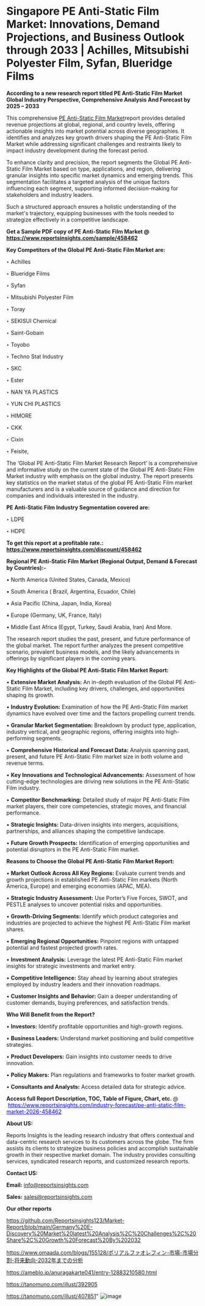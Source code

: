 # Singapore PE Anti-Static Film Market: Innovations, Demand Projections, and Business Outlook through 2033 | Achilles, Mitsubishi Polyester Film, Syfan, Blueridge Films

<strong>According to a new research report titled PE Anti-Static Film Market Global Industry Perspective, Comprehensive Analysis And Forecast by 2025 – 2033</strong>

This comprehensive <a href=https://www.reportsinsights.com/sample/458462>PE Anti-Static Film Market</a>report provides detailed revenue projections at global, regional, and country levels, offering actionable insights into market potential across diverse geographies. It identifies and analyzes key growth drivers shaping the PE Anti-Static Film Market while addressing significant challenges and restraints likely to impact industry development during the forecast period.

To enhance clarity and precision, the report segments the Global PE Anti-Static Film Market based on type, applications, and region, delivering granular insights into specific market dynamics and emerging trends. This segmentation facilitates a targeted analysis of the unique factors influencing each segment, supporting informed decision-making for stakeholders and industry leaders.

Such a structured approach ensures a holistic understanding of the market's trajectory, equipping businesses with the tools needed to strategize effectively in a competitive landscape.

<strong>Get a Sample PDF copy of PE Anti-Static Film Market </strong><strong>@<a href=https://www.reportsinsights.com/sample/458462 style=color:#0000ff;> https://www.reportsinsights.com/sample/458462</a></strong></font>

<strong>Key Competitors of the Global PE Anti-Static Film Market are:</strong>

‣ Achilles

‣ Blueridge Films

‣ Syfan

‣ Mitsubishi Polyester Film

‣ Toray

‣ SEKISUI Chemical

‣ Saint-Gobain

‣ Toyobo

‣ Techno Stat Industry

‣ SKC

‣ Ester

‣ NAN YA PLASTICS

‣ YUN CHI PLASTICS

‣ HIMORE

‣ CKK

‣ Cixin

‣ Feisite,

The ‘Global PE Anti-Static Film Market Research Report’ is a comprehensive and informative study on the current state of the Global PE Anti-Static Film Market industry with emphasis on the global industry. The report presents key statistics on the market status of the global PE Anti-Static Film market manufacturers and is a valuable source of guidance and direction for companies and individuals interested in the industry.

<strong>PE Anti-Static Film Industry Segmentation covered are:</strong>

‣ LDPE

‣ HDPE

<strong>To get this report at a profitable rate.: <a href=https://www.reportsinsights.com/discount/458462 style=color:#0000ff;>https://www.reportsinsights.com/discount/458462</a></strong></font>

<strong>Regional PE Anti-Static Film Market (Regional Output, Demand &amp; Forecast by Countries):-</strong>

• North America (United States, Canada, Mexico)

• South America ( Brazil, Argentina, Ecuador, Chile)

• Asia Pacific (China, Japan, India, Korea)

• Europe (Germany, UK, France, Italy)

• Middle East Africa (Egypt, Turkey, Saudi Arabia, Iran) And More.

The research report studies the past, present, and future performance of the global market. The report further analyzes the present competitive scenario, prevalent business models, and the likely advancements in offerings by significant players in the coming years.

<strong>Key Highlights of the Global PE Anti-Static Film Market Report:</strong>

• <strong>Extensive Market Analysis:</strong> An in-depth evaluation of the Global PE Anti-Static Film Market, including key drivers, challenges, and opportunities shaping its growth.

• <strong>Industry Evolution:</strong> Examination of how the PE Anti-Static Film market dynamics have evolved over time and the factors propelling current trends.

• <strong>Granular Market Segmentation:</strong> Breakdown by product type, application, industry vertical, and geographic regions, offering insights into high-performing segments.

• <strong>Comprehensive Historical and Forecast Data:</strong> Analysis spanning past, present, and future PE Anti-Static Film market size in both volume and revenue terms.

• <strong>Key Innovations and Technological Advancements:</strong> Assessment of how cutting-edge technologies are driving new solutions in the PE Anti-Static Film industry.

• <strong>Competitor Benchmarking:</strong> Detailed study of major PE Anti-Static Film market players, their core competencies, strategic moves, and financial performance.

• <strong>Strategic Insights:</strong> Data-driven insights into mergers, acquisitions, partnerships, and alliances shaping the competitive landscape.

• <strong>Future Growth Prospects:</strong> Identification of emerging opportunities and potential disruptors in the PE Anti-Static Film market.

<strong>Reasons to Choose the Global PE Anti-Static Film Market Report:</strong>

• <strong>Market Outlook Across All Key Regions:</strong> Evaluate current trends and growth projections in established PE Anti-Static Film markets (North America, Europe) and emerging economies (APAC, MEA).

• <strong>Strategic Industry Assessment:</strong> Use Porter’s Five Forces, SWOT, and PESTLE analyses to uncover potential risks and opportunities.

• <strong>Growth-Driving Segments:</strong> Identify which product categories and industries are projected to achieve the highest PE Anti-Static Film market shares.

• <strong>Emerging Regional Opportunities:</strong> Pinpoint regions with untapped potential and fastest projected growth rates.

• <strong>Investment Analysis:</strong> Leverage the latest PE Anti-Static Film market insights for strategic investments and market entry.

• <strong>Competitive Intelligence:</strong> Stay ahead by learning about strategies employed by industry leaders and their innovation roadmaps.

• <strong>Customer Insights and Behavior:</strong> Gain a deeper understanding of customer demands, buying preferences, and satisfaction trends.

<strong>Who Will Benefit from the Report?</strong>

• <strong>Investors:</strong> Identify profitable opportunities and high-growth regions.

• <strong>Business Leaders:</strong> Understand market positioning and build competitive strategies.

• <strong>Product Developers:</strong> Gain insights into customer needs to drive innovation.

• <strong>Policy Makers:</strong> Plan regulations and frameworks to foster market growth.

• <strong>Consultants and Analysts:</strong> Access detailed data for strategic advice.
</ul>
<strong>Access full Report Description, TOC, Table of Figure, Chart, etc. </strong>@  <a href=https://www.reportsinsights.com/industry-forecast/pe-anti-static-film-market-2026-458462 style=color:#0000ff;>https://www.reportsinsights.com/industry-forecast/pe-anti-static-film-market-2026-458462</a></font>

<strong><strong>About US</strong>:</strong>

Reports Insights is the leading research industry that offers contextual and data-centric research services to its customers across the globe. The firm assists its clients to strategize business policies and accomplish sustainable growth in their respective market domain. The industry provides consulting services, syndicated research reports, and customized research reports.

<strong>Contact US:</strong>

<p class=""""><b>Email:</b> <a href=mailto:info@reportsinsights.com>info@reportsinsights.com</a></p>
<p class=""""><b>Sales:</b> <a href=mailto:sales@reportsinsights.com>sales@reportsinsights.com</a></p>

<strong>Our other reports</strong>

<a href=https://github.com/Reportsinsights123/Market-Report/blob/main/Germany%20E-Discovery%20Market%20latest%20Analysis%2C%20Challenges%2C%20Share%2C%20Growth%20Forecast%20By%202032>https://github.com/Reportsinsights123/Market-Report/blob/main/Germany%20E-Discovery%20Market%20latest%20Analysis%2C%20Challenges%2C%20Share%2C%20Growth%20Forecast%20By%202032</a>

<a href=https://www.omaada.com/blogs/155128/ポリアルファオレフィン-市場-市場分割-将来動向-2032年までの分析>https://www.omaada.com/blogs/155128/ポリアルファオレフィン-市場-市場分割-将来動向-2032年までの分析</a>

<a href=https://ameblo.jp/anuragakarte041/entry-12883210580.html>https://ameblo.jp/anuragakarte041/entry-12883210580.html</a>

<a href=https://tanomuno.com/illust/392905>https://tanomuno.com/illust/392905</a>

<a href=https://tanomuno.com/illust/407851>https://tanomuno.com/illust/407851</a>"
![image](https://github.com/user-attachments/assets/f3ef01d1-4983-492c-811a-cc7c83c4da8f)
